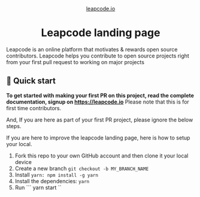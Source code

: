 
<p align="center">
  <a href="https://www.leapcode.io">
    leapcode.io
  </a>
</p>
<h1 align="center">
  Leapcode landing page
</h1>

Leapcode is an online platform that motivates & rewards open source contributors. Leapcode helps you contribute to open source projects right from your first pull request to working on major projects


## 🚀 Quick start

**To get started with making your first PR on this project, read the complete documentation, signup on https://leapcode.io** Please note that this is for first time contributors.

And, If you are here as part of your first PR project, please ignore the below steps.

If you are here to improve the leapcode landing page, here is how to setup your local.

1.  Fork this repo to your own GitHub account and then clone it your local device
2.  Create a new branch ``` git checkout -b MY_BRANCH_NAME ```
3.  Install ``` yarn: npm install -g yarn ```
4.  Install the dependencies: ``` yarn ```
5.  Run ``` yarn start ``
